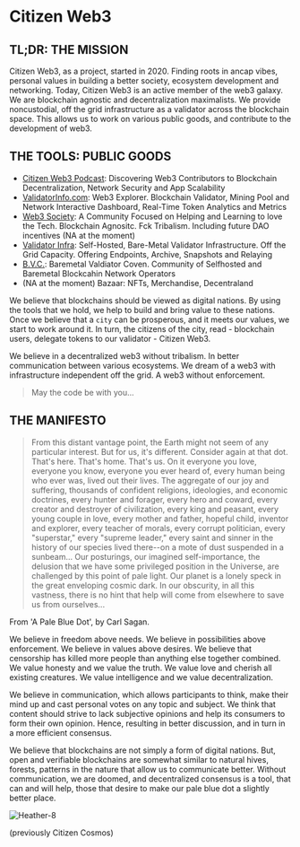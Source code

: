 # Citizen Web3

## TL;DR: THE MISSION

Citizen Web3, as a project, started in 2020. Finding roots in ancap vibes, personal values in building a better society, ecosystem development and networking. Today, Citizen Web3 is an active member of the web3 galaxy. We are blockchain agnostic and decentralization maximalists. We provide noncustodial, off the grid infrastructure as a validator across the blockchain space. This allows us to work on various public goods, and contribute to the development of web3.  

## THE TOOLS: PUBLIC GOODS
- [Citizen Web3 Podcast](https://www.citizenweb3.com/episodes): Discovering Web3 Contributors to Blockchain Decentralization, Network Security and App Scalability
- [ValidatorInfo.com](https://validatorinfo.com): Web3 Explorer. Blockchain Validator, Mining Pool and Network Interactive Dashboard, Real-Time Token Analytics and Metrics 
- [Web3 Society](https://t.me/web_3_society): A Community Focused on Helping and Learning to love the Tech. Blockchain Agnositc. Fck Tribalism. Including future DAO incentives (NA at the moment) 
- [Validator Infra](https://www.citizenweb3.com/staking): Self-Hosted, Bare-Metal Validator Infrastructure. Off the Grid Capacity. Offering Endpoints, Archive, Snapshots and Relaying
- [B.V.C.](https://bvc.citizenweb3.com/): Baremetal Valdiator Coven. Community of Selfhosted and Baremetal Blockcahin Network Operators 
- (NA at the moment) Bazaar: NFTs, Merchandise, Decentraland 

We believe that blockchains should be viewed as digital nations. By using the tools that we hold, we help to build and bring value to these nations. Once we believe that a `city` can be prosperous, and it meets our values, we start to work around it. In turn, the citizens of the city, read - blockchain users, delegate tokens to our validator - Citizen Web3.

We believe in a decentralized web3 without tribalism. In better communication between various ecosystems. We dream of a web3 with infrastructure independent off the grid. A web3 without enforcement. 

> May the code be with you...   

## THE MANIFESTO

> From this distant vantage point, the Earth might not seem of any particular interest. But for us, it's different. Consider again at that dot. That's here. That's home. That's us. On it everyone you love, everyone you know, everyone you ever heard of, every human being who ever was, lived out their lives. The aggregate of our joy and suffering, thousands of confident religions, ideologies, and economic doctrines, every hunter and forager, every hero and coward, every creator and destroyer of civilization, every king and peasant, every young couple in love, every mother and father, hopeful child, inventor and explorer, every teacher of morals, every corrupt politician, every "superstar," every "supreme leader," every saint and sinner in the history of our species lived there--on a mote of dust suspended in a sunbeam... Our posturings, our imagined self-importance, the delusion that we have some privileged position in the Universe, are challenged by this point of pale light. Our planet is a lonely speck in the great enveloping cosmic dark. In our obscurity, in all this vastness, there is no hint that help will come from elsewhere to save us from ourselves...

From 'A Pale Blue Dot', by Carl Sagan.

We believe in freedom above needs. We believe in possibilities above enforcement. We believe in values above desires. We believe that censorship has killed more people than anything else together combined. We value honesty and we value the truth. We value love and cherish all existing creatures. We value intelligence and we value decentralization. 

We believe in communication, which allows participants to think, make their mind up and cast personal votes on any topic and subject. We think that content should strive to lack subjective opinions and help its consumers to form their own opinion. Hence, resulting in better discussion, and in turn in a more efficient consensus. 

We believe that blockchains are not simply a form of digital nations. But, open and verifiable blockchains are somewhat similar to natural hives, forests, patterns in the nature that allow us to communicate better. Without communication, we are doomed, and decentralized consensus is a tool, that can and will help, those that desire to make our pale blue dot a slightly better place. 

![Heather-8](https://github.com/user-attachments/assets/26e4a16b-b37c-4da3-b3ce-38aa53aaa5f6)


(previously Citizen Cosmos)
